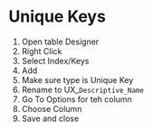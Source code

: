 # Unique Keys

1. Open table Designer
2. Right Click
3. Select Index/Keys
4. Add
5. Make sure type is Unique Key
6. Rename to UX_`Descriptive_Name`
7. Go To Options for teh column
8. Choose Column
9. Save and close

